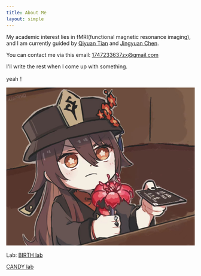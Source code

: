 ```yaml
---
title: About Me
layout: simple
---
```

My academic interest lies in fMRI(functional magnetic resonance imaging), and I am currently guided by [Qiyuan Tian](https://www.med.tsinghua.edu.cn/info/1357/4249.htm) and [Jingyuan Chen](https://sites.google.com/view/jingyuan-e-chen/about).

You can contact me via this email: 1747233637zx@gmail.com

I'll write the rest when I come up with something.

yeah！

<div  align="center"> 
<img src="/assets/img/hutao.jpg??height=288&width=420&top_left_y=596&top_left_x=1357" style="zoom:75%">
</div>

Lab:
[BIRTH lab](https://birthlab.github.io/)

[CANDY lab](https://jechenlab.com/)
